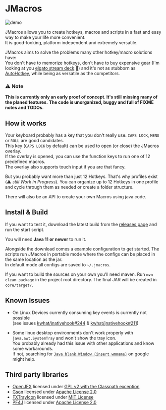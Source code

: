 # JMacros

![demo](demo.png)

JMacros allows you to create hotkeys, macros and scripts in a fast and easy way to make your life more convenient.  
It is good-looking, platform independent and extremely versatile.

JMacros aims to solve the problems many other hotkey/macro solutions have:  
You don't have to memorize hotkeys, don't have to buy expensive gear (I'm looking at you [elgato stream deck](https://www.elgato.com/en/stream-deck) 👀)
and it's not as stubborn as [AutoHotkey](https://www.autohotkey.com/), while being as versatile as the competitors.

### ⚠️ Note

**This is currently only an early proof of concept. It's still missing many of the planed features.**
**The code is unorganized, buggy and full of FIXME notes and TODOs.**

## How it works

Your keyboard probably has a key that you don't really use. `CAPS LOCK`, `MENU` or `ROLL` are good candidates.  
This key (`CAPS LOCK` by default) can be used to open (or close) the JMacros overlay.  
If the overlay is opened, you can use the function keys to run one of 12 predefined macros.  
The overlay also supports touch input if you are that fancy.  

But you probably want more than just 12 Hotkeys. That's why profiles exist (⚠️ _still Work in Progress_). 
You can organize up to 12 Hotkeys in one profile and cycle through them as needed or create a folder structure.  

There will also be an API to create your own Macros using java code. 

## Install & Build

If you want to test it, download the latest build from the [releases page](https://github.com/joblo2213/JMacros/releases) and run the start script.

You will need **Java 11 or newer** to run it.

Alongside the download comes a example configuration to get started. The scripts run JMacros in portable mode where the
configs can be placed in the same location as the jar.  
In default mode all configs are saved to `~/.jmacros`.

If you want to build the sources on your own you'll need maven. Run `mvn clean package` in the project root directory.
The final JAR will be created in `core/target/`.

## Known Issues

* On Linux Devices currently consuming key events is currently not possible  
  (see issues [kwhat/jnativehook#244](https://github.com/kwhat/jnativehook/issues/244)
  & [kwhat/jnativehook#211](https://github.com/kwhat/jnativehook/issues/211))

* Some linux desktop environments don't work properly with `java.awt.SystemTray` and won't show the tray icon.  
  You probably already had this issue with other applications and know some workarounds.  
  If not, searching
  for [`Java blank Window (insert wmname)`](https://www.google.com/search?q=Java+blank+Window+(insert+wmname)) on google
  might help.

## Third party libraries

* [OpenJFX](https://github.com/openjdk/jfx/) licensed
  under [GPL v2 with the Classpath exception](https://github.com/openjdk/jfx/blob/master/LICENSE)
* [Gson](https://github.com/google/gson) licensed
  under [Apache License 2.0](https://github.com/google/gson/blob/master/LICENSE)
* [FXTrayIcon](https://github.com/dustinkredmond/FXTrayIcon) licensed
  under [MIT License](https://github.com/dustinkredmond/FXTrayIcon/blob/main/LICENSE)
* [PF4J](https://github.com/pf4j/pf4j) licensed
  under [Apache License 2.0](https://github.com/pf4j/pf4j/blob/master/LICENSE)  
